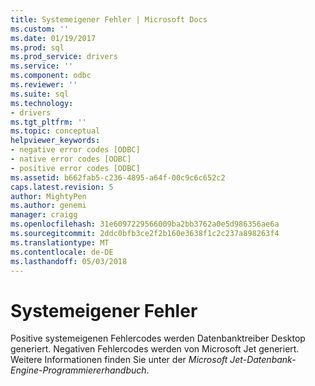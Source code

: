 ```yaml
---
title: Systemeigener Fehler | Microsoft Docs
ms.custom: ''
ms.date: 01/19/2017
ms.prod: sql
ms.prod_service: drivers
ms.service: ''
ms.component: odbc
ms.reviewer: ''
ms.suite: sql
ms.technology:
- drivers
ms.tgt_pltfrm: ''
ms.topic: conceptual
helpviewer_keywords:
- negative error codes [ODBC]
- native error codes [ODBC]
- positive error codes [ODBC]
ms.assetid: b662fab5-c236-4895-a64f-00c9c6c652c2
caps.latest.revision: 5
author: MightyPen
ms.author: genemi
manager: craigg
ms.openlocfilehash: 31e6097229566009ba2bb3762a0e5d986356ae6a
ms.sourcegitcommit: 2ddc0bfb3ce2f2b160e3638f1c2c237a898263f4
ms.translationtype: MT
ms.contentlocale: de-DE
ms.lasthandoff: 05/03/2018
---
```

# <a name="native-error"></a>Systemeigener Fehler
Positive systemeigenen Fehlercodes werden Datenbanktreiber Desktop generiert. Negativen Fehlercodes werden von Microsoft Jet generiert. Weitere Informationen finden Sie unter der *Microsoft Jet-Datenbank-Engine-Programmiererhandbuch*.
